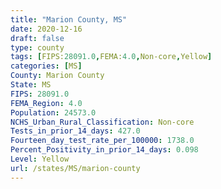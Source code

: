 ```yaml
---
title: "Marion County, MS"
date: 2020-12-16
draft: false
type: county
tags: [FIPS:28091.0,FEMA:4.0,Non-core,Yellow]
categories: [MS]
County: Marion County
State: MS
FIPS: 28091.0
FEMA_Region: 4.0
Population: 24573.0
NCHS_Urban_Rural_Classification: Non-core
Tests_in_prior_14_days: 427.0
Fourteen_day_test_rate_per_100000: 1738.0
Percent_Positivity_in_prior_14_days: 0.098
Level: Yellow
url: /states/MS/marion-county
---
```



